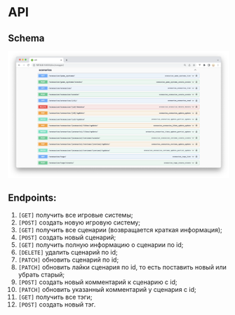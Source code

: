 # API

## Schema
![Schema](images/lab-3.png)
## Endpoints:
1. `[GET]` получить все игровые системы;
2. `[POST]` создать новую игровую систему;
3. `[GET]` получить все сценарии (возвращается краткая информация);
4. `[POST]` создать новый сценарий;
5. `[GET]` получить полную информацию о сценарии по id;
6. `[DELETE]` удалить сценарий по id;
7. `[PATCH]` обновить сценарий по id;
8. `[PATCH]` обновить лайки сценария по id, то есть поставить новый или убрать старый;
9. `[POST]` создать новый комментарий к сценарию с id;
10. `[PATCH]` обновить указанный комментарий у сценария с id;
11. `[GET]` получить все тэги;
12. `[POST]` создать новый тэг.